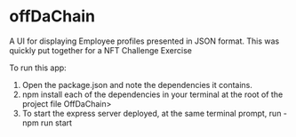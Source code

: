 # offDaChain
A UI for displaying Employee profiles presented in JSON format. This was quickly put together for a NFT Challenge Exercise

To run this app:
1. Open the package.json and note the dependencies it contains.
2. npm install each of the dependencies in your terminal at the root of the project file OffDaChain>
3. To start the express server deployed, at the same terminal prompt, run - npm run start
